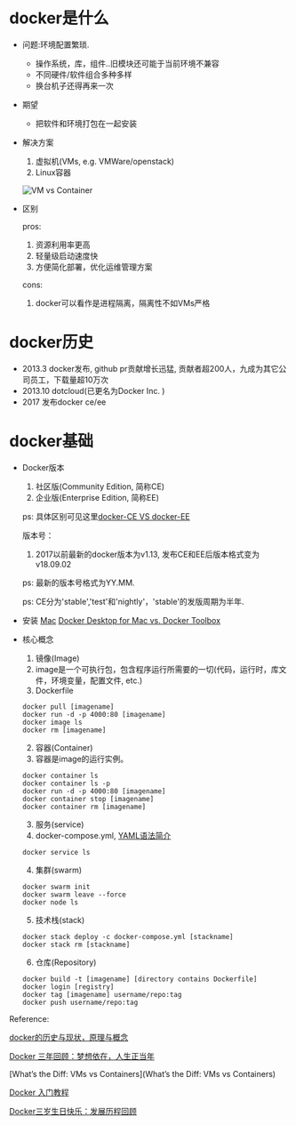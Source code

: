 docker是什么
=========
+ 问题:环境配置繁琐. 
  - 操作系统，库，组件..旧模块还可能于当前环境不兼容
  - 不同硬件/软件组合多种多样
  - 换台机子还得再来一次
+ 期望
  - 把软件和环境打包在一起安装
+ 解决方案
  1. 虚拟机(VMs, e.g. VMWare/openstack)
  2. Linux容器

  ![VM vs Container](http://p0.meituan.net/scarlett/711e764105828f0011ef33d00dad4c5046428.png)
+ 区别

  pros:
  1. 资源利用率更高
  2. 轻量级启动速度快
  3. 方便简化部署，优化运维管理方案 

  cons:
  1. docker可以看作是进程隔离，隔离性不如VMs严格

docker历史
========
+ 2013.3 docker发布, github pr贡献增长迅猛, 贡献者超200人，九成为其它公司员工，下载量超10万次
+ 2013.10 dotcloud(已更名为Docker Inc. )
+ 2017 发布docker ce/ee

docker基础
========
+ Docker版本
  1. 社区版(Community Edition, 简称CE)
  2. 企业版(Enterprise Edition, 简称EE)

    ps: 具体区别可见这里[docker-CE VS docker-EE](https://boxboat.com/2018/12/07/docker-ce-vs-docker-ee/)

  版本号：
  1. 2017以前最新的docker版本为v1.13, 发布CE和EE后版本格式变为v18.09.02

    ps: 最新的版本号格式为YY.MM.<patch>

  ps: 
  CE分为'stable','test'和'nightly'，'stable'的发版周期为半年.
+ 安装
  [Mac](https://docs.docker.com/docker-for-mac/install/)
  [Docker Desktop for Mac vs. Docker Toolbox](https://docs.docker.com/docker-for-mac/docker-toolbox/)
+ 核心概念
  1. 镜像(Image)
    1. image是一个可执行包，包含程序运行所需要的一切(代码，运行时，库文件，环境变量，配置文件, etc.)
    2. Dockerfile
    ```
    docker pull [imagename]
    docker run -d -p 4000:80 [imagename]
    docker image ls
    docker rm [imagename]
    ```
  2. 容器(Container)
    1. 容器是image的运行实例。
    ```
    docker container ls
    docker container ls -p
    docker run -d -p 4000:80 [imagename]
    docker container stop [imagename]
    docker container rm [imagename]
    ```
  3. 服务(service)
    1. docker-compose.yml, [YAML语法简介](http://www.ruanyifeng.com/blog/2016/07/yaml.html)
    ```
    docker service ls
    ```
  4. 集群(swarm)
    ```
    docker swarm init
    docker swarm leave --force
    docker node ls
    ```
  5. 技术栈(stack)
    ```
    docker stack deploy -c docker-compose.yml [stackname]
    docker stack rm [stackname]
    ```
  6. 仓库(Repository)
    ```
    docker build -t [imagename] [directory contains Dockerfile]
    docker login [registry]
    docker tag [imagename] username/repo:tag
    docker push username/repo:tag
    ```





















Reference:

[docker的历史与现状，原理与概念](https://my.oschina.net/xiejunbo/blog/807460)

[Docker 三年回顾：梦想依在，人生正当年](https://www.infoq.cn/article/docker-turns-3)

[What’s the Diff: VMs vs Containers](What’s the Diff: VMs vs Containers)

[Docker 入门教程](http://www.ruanyifeng.com/blog/2018/02/docker-tutorial.html)

[Docker三岁生日快乐：发展历程回顾](http://dockone.io/article/1139)
